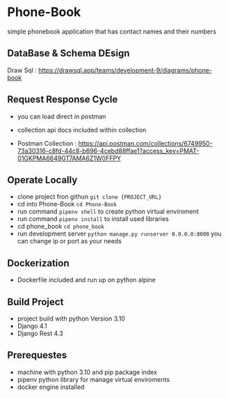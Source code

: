 # Phone-Book
simple phonebook application that has contact names and their numbers

## DataBase & Schema DEsign 
 Draw Sql : https://drawsql.app/teams/development-9/diagrams/phone-book
 
## Request Response Cycle 
 - you can load direct in postman 
 
 - collection api docs included within collection
 
- Postman Collection : https://api.postman.com/collections/6749950-73a30316-c8fd-44c8-b696-4cebd88ffae1?access_key=PMAT-01GKPMA6649GT7AMA6Z1W0FFPY

## Operate Locally 

 - clone project fron githun `git clone {PROJECT_URL}`
 - cd into Phone-Book `cd Phone-Book`
 - run command `pipenv shell` to create python virtual enviroment 
 - run command `pipenv install` to install used libraries 
 - cd phone_book `cd phone_book`
 - run development server `python manage.py runserver 0.0.0.0:8000` you can change ip or port as your needs 
 
## Dockerization 
 
 - Dockerfile included and run up on python alpine 
 
 ## Build Project 
 
 - project build with python Version 3.10 
 - Django 4.1 
 - Django Rest 4.3
 
 ## Prerequestes 
 
  -  machine with python 3.10 and pip package index 
  -  pipenv python library for manage virtual enviroments
  -  docker engine installed 
 

